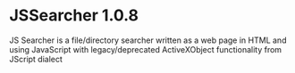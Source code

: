 # JSSearcher 1.0.8
JS Searcher is a file/directory searcher written as a web page in HTML and using JavaScript with legacy/deprecated ActiveXObject functionality from JScript dialect
